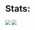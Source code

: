 # Stats:
<img src="https://my-github-readme-stats-mycodingchair.vercel.app/api?username=dtkdtk&show_icons=true&theme=github_dark_dimmed" /> <img src="https://my-github-readme-stats-mycodingchair.vercel.app/api/top-langs?username=dtkdtk&layout=donut&theme=github_dark_dimmed" />
